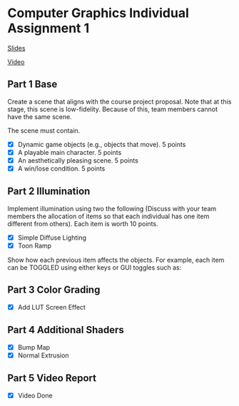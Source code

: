 # Computer Graphics Individual Assignment 1

[Slides](https://docs.google.com/presentation/d/1hh8DZ3J5-IT3xPMxe73J_bxdNT8nESOvQCqBtRnlMVo/edit?usp=sharing)

[Video](https://youtu.be/ehPfMNY0dBs)

## Part 1 Base

Create a scene that aligns with the course project proposal. Note that at this stage, this scene is low-fidelity. Because of this, team members cannot have the same scene.

The scene must contain.
- [x] Dynamic game objects (e.g., objects that move). 5 points
- [x] A playable main character. 5 points
- [x] An aesthetically pleasing scene. 5 points
- [x] A win/lose condition. 5 points

## Part 2 Illumination
 
Implement illumination using two the following (Discuss with your team members the allocation of items so that each individual has one item different from others). Each item is worth 10 points.
- [x] Simple Diffuse Lighting
- [x] Toon Ramp

Show how each previous item affects the objects. For example, each item can be TOGGLED using either keys or GUI toggles such as:

## Part 3 Color Grading

- [x] Add LUT Screen Effect

## Part 4 Additional Shaders

- [x] Bump Map
- [x] Normal Extrusion

## Part 5 Video Report

- [x] Video Done
